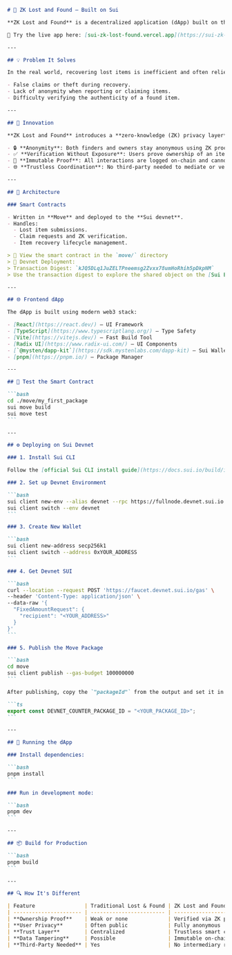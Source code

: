 ````markdown
# 🧳 ZK Lost and Found – Built on Sui

**ZK Lost and Found** is a decentralized application (dApp) built on the **Sui blockchain** that helps users anonymously report and recover lost items using **zero-knowledge proofs**. This ensures user **privacy**, **authenticity**, and **transparency** in an immutable and tamper-proof system.

🚀 Try the live app here: [sui-zk-lost-found.vercel.app](https://sui-zk-lost-found.vercel.app/)

---

## 💡 Problem It Solves

In the real world, recovering lost items is inefficient and often relies on centralized platforms or unverified social networks. Common issues include:

- False claims or theft during recovery.
- Lack of anonymity when reporting or claiming items.
- Difficulty verifying the authenticity of a found item.

---

## 🔐 Innovation

**ZK Lost and Found** introduces a **zero-knowledge (ZK) privacy layer** to the recovery process:

- 🔒 **Anonymity**: Both finders and owners stay anonymous using ZK proofs.
- ✅ **Verification Without Exposure**: Users prove ownership of an item without revealing private details.
- 📜 **Immutable Proof**: All interactions are logged on-chain and cannot be altered or faked.
- 🌐 **Trustless Coordination**: No third-party needed to mediate or verify claims.

---

## 🧱 Architecture

### Smart Contracts

- Written in **Move** and deployed to the **Sui devnet**.
- Handles:
  - Lost item submissions.
  - Claim requests and ZK verification.
  - Item recovery lifecycle management.

> 🧪 View the smart contract in the `move/` directory  
> 🔎 Devnet Deployment:  
> Transaction Digest: `kJQ5DLq1JuZELTPneemsg2Zvxx78umHoRhih5pDkpNM`  
> Use the transaction digest to explore the shared object on the [Sui Explorer](https://explorer.devnet.sui.io/).

---

## 🌐 Frontend dApp

The dApp is built using modern web3 stack:

- [React](https://react.dev/) – UI Framework
- [TypeScript](https://www.typescriptlang.org/) – Type Safety
- [Vite](https://vitejs.dev/) – Fast Build Tool
- [Radix UI](https://www.radix-ui.com/) – UI Components
- [`@mysten/dapp-kit`](https://sdk.mystenlabs.com/dapp-kit) – Sui Wallet Integration
- [pnpm](https://pnpm.io/) – Package Manager

---

## 🧪 Test the Smart Contract

```bash
cd ./move/my_first_package
sui move build
sui move test
```

---

## ⚙️ Deploying on Sui Devnet

### 1. Install Sui CLI

Follow the [official Sui CLI install guide](https://docs.sui.io/build/install).

### 2. Set up Devnet Environment

```bash
sui client new-env --alias devnet --rpc https://fullnode.devnet.sui.io:443
sui client switch --env devnet
```

### 3. Create New Wallet

```bash
sui client new-address secp256k1
sui client switch --address 0xYOUR_ADDRESS
```

### 4. Get Devnet SUI

```bash
curl --location --request POST 'https://faucet.devnet.sui.io/gas' \
--header 'Content-Type: application/json' \
--data-raw '{
  "FixedAmountRequest": {
    "recipient": "<YOUR_ADDRESS>"
  }
}'
```

### 5. Publish the Move Package

```bash
cd move
sui client publish --gas-budget 100000000
```

After publishing, copy the `"packageId"` from the output and set it in `src/constants.ts`:

```ts
export const DEVNET_COUNTER_PACKAGE_ID = "<YOUR_PACKAGE_ID>";
```

---

## 🧩 Running the dApp

### Install dependencies:

```bash
pnpm install
```

### Run in development mode:

```bash
pnpm dev
```

---

## 📦 Build for Production

```bash
pnpm build
```

---

## 🔍 How It's Different

| Feature                | Traditional Lost & Found | ZK Lost and Found         |
| ---------------------- | ------------------------ | ------------------------- |
| **Ownership Proof**    | Weak or none             | Verified via ZK proof     |
| **User Privacy**       | Often public             | Fully anonymous           |
| **Trust Layer**        | Centralized              | Trustless smart contracts |
| **Data Tampering**     | Possible                 | Immutable on-chain        |
| **Third-Party Needed** | Yes                      | No intermediary required  |
````
